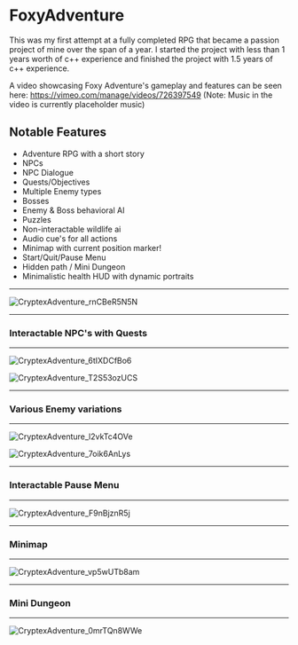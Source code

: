 # FoxyAdventure

This was my first attempt at a fully completed RPG that became a passion project of mine over the span of a year. 
I started the project with less than 1 years worth of c++ experience and finished the project with 1.5 years of c++ experience.

A video showcasing Foxy Adventure's gameplay and features can be seen here: https://vimeo.com/manage/videos/726397549
(Note: Music in the video is currently placeholder music)

## Notable Features
  - Adventure RPG with a short story
  - NPCs
  - NPC Dialogue
  - Quests/Objectives
  - Multiple Enemy types
  - Bosses
  - Enemy & Boss behavioral AI
  - Puzzles
  - Non-interactable wildlife ai
  - Audio cue's for all actions
  - Minimap with current position marker!
  - Start/Quit/Pause Menu
  - Hidden path / Mini Dungeon
  - Minimalistic health HUD with dynamic portraits

---

![CryptexAdventure_rnCBeR5N5N](https://user-images.githubusercontent.com/72498122/194669693-81f30c28-bf9d-4ffa-831e-8284c6218259.png)

---
### Interactable NPC's with Quests
---

![CryptexAdventure_6tIXDCfBo6](https://user-images.githubusercontent.com/72498122/194669718-b2a69a0d-85c5-4b65-9af0-11c9b8e57e1a.png)

![CryptexAdventure_T2S53ozUCS](https://user-images.githubusercontent.com/72498122/194669727-306a9dc8-09b8-4695-ab37-125524065249.png)

---
### Various Enemy variations
---

![CryptexAdventure_l2vkTc4OVe](https://user-images.githubusercontent.com/72498122/194669741-4b1b99cf-4d0c-4ffc-83d3-a8955fe9b543.png)

![CryptexAdventure_7oik6AnLys](https://user-images.githubusercontent.com/72498122/194669782-7cbe6edf-9e6a-422c-91cb-c61e69299968.png)

---
###  Interactable Pause Menu
---

![CryptexAdventure_F9nBjznR5j](https://user-images.githubusercontent.com/72498122/194670004-d00c2c5a-43ca-4ee5-86de-c0641895a594.png)

---
### Minimap
---

![CryptexAdventure_vp5wUTb8am](https://user-images.githubusercontent.com/72498122/194670600-472fc8de-bb61-468d-bff2-e777b2b10fea.png)

---
### Mini Dungeon
---

![CryptexAdventure_0mrTQn8WWe](https://user-images.githubusercontent.com/72498122/194670779-27f8c2ba-d23b-4bb0-b765-30c1f4be1c41.png)



